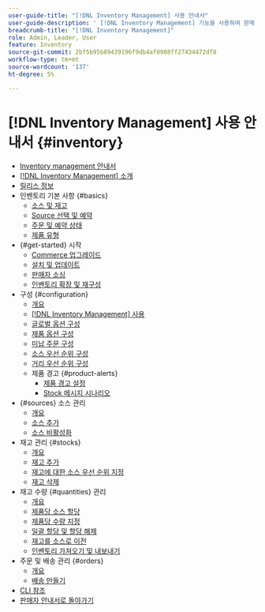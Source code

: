 ```yaml
---
user-guide-title: "[!DNL Inventory Management] 사용 안내서"
user-guide-description: ' [!DNL Inventory Management] 기능을 사용하여 판매 수량을 관리하고 납품을 완료 [!DNL Commerce] 하는 방법에 대해 알아봅니다.'
breadcrumb-title: "[!DNL Inventory Management]"
role: Admin, Leader, User
feature: Inventory
source-git-commit: 2bf5b95b89439196f9db4af0908ff27434472df8
workflow-type: tm+mt
source-wordcount: '137'
ht-degree: 5%

---
```



# [!DNL Inventory Management] 사용 안내서 {#inventory}

- [Inventory management 안내서](guide-overview.md)
- [ [!DNL Inventory Management] 소개](introduction.md)
- [릴리스 정보](release-notes.md)
- 인벤토리 기본 사항 {#basics}
   - [소스 및 재고](sources-stocks.md)
   - [Source 선택 및 예약](selection-reservations.md)
   - [주문 및 예약 상태](order-status.md)
   - [제품 유형](product-types.md)
- {#get-started} 시작
   - [Commerce 업그레이드](migrate.md)
   - [설치 및 업데이트](install-update.md)
   - [판매자 소싱](merchant-sourcing.md)
   - [인벤토리 확장 및 재구성](expand-restructure.md)
- 구성 {#configuration}
   - [개요](configuration.md)
   - [ [!DNL Inventory Management] 사용](enable.md)
   - [글로벌 옵션 구성](global-options.md)
   - [제품 옵션 구성](product-options.md)
   - [미납 주문 구성](backorders.md)
   - [소스 우선 순위 구성](source-priority-algorithm.md)
   - [거리 우선 순위 구성](distance-priority-algorithm.md)
   - 제품 경고 {#product-alerts}
      - [제품 경고 설정](alert-setup.md)
      - [Stock 메시지 시나리오](stock-messages.md)
- {#sources} 소스 관리
   - [개요](sources-manage.md)
   - [소스 추가](sources-add.md)
   - [소스 비활성화](sources-disable.md)
- 재고 관리 {#stocks}
   - [개요](stocks-manage.md)
   - [재고 추가](stocks-add.md)
   - [재고에 대한 소스 우선 순위 지정](stocks-prioritize-sources.md)
   - [재고 삭제](stocks-delete.md)
- 재고 수량 {#quantities} 관리
   - [개요](quantities-manage.md)
   - [제품당 소스 할당](sources-assign-per-product.md)
   - [제품당 수량 지정](quantities-assign-per-product.md)
   - [일괄 할당 및 할당 해제](bulk-assignment.md)
   - [재고를 소스로 이전](inventory-transfer.md)
   - [인벤토리 가져오기 및 내보내기](inventory-import-export.md)
- 주문 및 배송 관리 {#orders}
   - [개요](shipments.md)
   - [배송 만들기](shipments-create.md)
- [CLI 참조](cli.md)
- [판매자 안내서로 돌아가기](https://experienceleague.adobe.com/en/docs/commerce-admin/user-guides/home)

